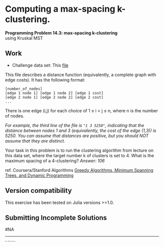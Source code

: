 # Computing a max-spacing k-clustering.

  **Programming Problem 14.3: max-spacing k-clustering**  
  using Kruskal MST


## Work

 - Challenge data set: This [file](https://github.com/pascal-p/julia-exercism/blob/master/Algo/.../clustering1.txt)

This file describes a distance function (equivalently, a complete graph with edge costs). It has the following format:

    [number_of_nodes]
    [edge 1 node 1] [edge 1 node 2] [edge 1 cost]
    [edge 2 node 1] [edge 2 node 2] [edge 2 cost]
    ...

There is one edge (i,j) for each choice of 1 ≤ i < j ≤ n, where n is the number of nodes.

*For example, the third line of the file is `"1 3 5250"`, indicating that the distance between nodes 1 and 3 (equivalently, the cost of the edge (1,3)) is 5250. You can assume that distances are positive, but you should NOT assume that they are distinct.*

Your task in this problem is to run the clustering algorithm from lecture on this data set, where the target number k of clusters is set to 4. What is the maximum spacing of a 4-clustering? *Answer: 106*

ref. Coursera/Stanford Algorithms [Greedy Algorithms, Minimum Spanning Trees, and Dynamic Programming](https://www.coursera.org/learn/algorithms-greedy/home/welcome)

## Version compatibility
This exercise has been tested on Julia versions >=1.0.

## Submitting Incomplete Solutions
#NA

<hr />
<p style="font-size:0.25em">Dec. 2020, Corto Inc</p>
